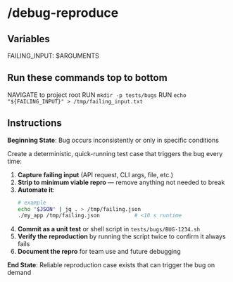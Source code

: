 # /debug-reproduce

## Variables

FAILING_INPUT: $ARGUMENTS

## Run these commands top to bottom

NAVIGATE to project root
RUN `mkdir -p tests/bugs`
RUN `echo "${FAILING_INPUT}" > /tmp/failing_input.txt`

## Instructions

**Beginning State**: Bug occurs inconsistently or only in specific conditions

Create a deterministic, quick-running test case that triggers the bug every time:

1. **Capture failing input** (API request, CLI args, file, etc.)
2. **Strip to minimum viable repro** — remove anything not needed to break
3. **Automate it**:
    ```bash
    # example
    echo "$JSON" | jq . > /tmp/failing.json
    ./my_app /tmp/failing.json           # <10 s runtime
    ```
4. **Commit as a unit test** or shell script in `tests/bugs/BUG-1234.sh`
5. **Verify the reproduction** by running the script twice to confirm it always fails
6. **Document the repro** for team use and future debugging

**End State**: Reliable reproduction case exists that can trigger the bug on demand
